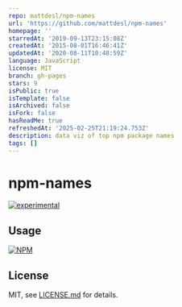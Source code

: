 ```yaml
---
repo: mattdesl/npm-names
url: 'https://github.com/mattdesl/npm-names'
homepage: ''
starredAt: '2019-09-13T23:15:08Z'
createdAt: '2015-08-01T16:46:41Z'
updatedAt: '2020-08-11T10:48:59Z'
language: JavaScript
license: MIT
branch: gh-pages
stars: 9
isPublic: true
isTemplate: false
isArchived: false
isFork: false
hasReadMe: true
refreshedAt: '2025-02-25T21:19:24.753Z'
description: data viz of top npm package names
tags: []
---
```


# npm-names

[![experimental](http://badges.github.io/stability-badges/dist/experimental.svg)](http://github.com/badges/stability-badges)



## Usage

[![NPM](https://nodei.co/npm/npm-names.png)](https://www.npmjs.com/package/npm-names)

## License

MIT, see [LICENSE.md](http://github.com/mattdesl/npm-names/blob/master/LICENSE.md) for details.
